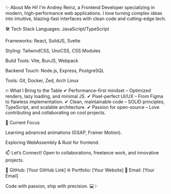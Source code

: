 ✨ About Me
Hi! I'm Andrey Reinz, a Frontend Developer specializing in modern, high-performance web applications. I love turning complex ideas into intuitive, blazing-fast interfaces with clean code and cutting-edge tech.

🛠️ Tech Stack
Languages: JavaScript/TypeScript

Frameworks: React, SolidJS, Svelte

Styling: TailwindCSS, UnoCSS, CSS Modules

Build Tools: Vite, BunJS, Webpack

Backend Touch: Node.js, Express, PostgreSQL

Tools: Git, Docker, Zed, Arch Linux

🔥 What I Bring to the Table
✔ Performance-first mindset – Optimized renders, lazy loading, and minimal JS.
✔ Pixel-perfect UI/UX – From Figma to flawless implementation.
✔ Clean, maintainable code – SOLID principles, TypeScript, and scalable architecture.
✔ Passion for open-source – Love contributing and collaborating on cool projects.

🚀 Current Focus

Learning advanced animations (GSAP, Framer Motion).

Exploring WebAssembly & Rust for frontend.

📫 Let’s Connect!
Open to collaborations, freelance work, and innovative projects.

🔗 GitHub: [Your GitHub Link]
🌐 Portfolio: [Your Website]
📧 Email: [Your Email]

Code with passion, ship with precision. 💻✨
